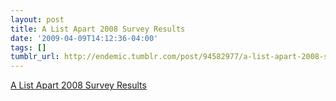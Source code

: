```yaml
---
layout: post
title: A List Apart 2008 Survey Results
date: '2009-04-09T14:12:36-04:00'
tags: []
tumblr_url: http://endemic.tumblr.com/post/94582977/a-list-apart-2008-survey-results
---
```

[A List Apart 2008 Survey Results](http://aneventapart.com/alasurvey2008/)  
